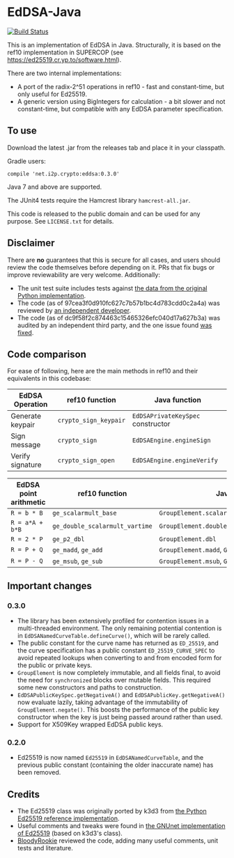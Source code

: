 EdDSA-Java
==========

[![Build Status](https://travis-ci.org/str4d/ed25519-java.svg?branch=master)](https://travis-ci.org/str4d/ed25519-java)

This is an implementation of EdDSA in Java. Structurally, it is based on the ref10 implementation in SUPERCOP
(see https://ed25519.cr.yp.to/software.html).

There are two internal implementations:
- A port of the radix-2^51 operations in ref10 - fast and constant-time, but only useful for Ed25519.
- A generic version using BigIntegers for calculation - a bit slower and not constant-time, but compatible
  with any EdDSA parameter specification.


To use
------

Download the latest .jar from the releases tab and place it in your classpath.

Gradle users:

```
compile 'net.i2p.crypto:eddsa:0.3.0'
```

Java 7 and above are supported.

The JUnit4 tests require the Hamcrest library `hamcrest-all.jar`.

This code is released to the public domain and can be used for any purpose. See `LICENSE.txt` for details.

Disclaimer
----------

There are **no** guarantees that this is secure for all cases, and users should
review the code themselves before depending on it. PRs that fix bugs or improve
reviewability are very welcome. Additionally:

- The unit test suite includes tests against
  [the data from the original Python implementation](https://ed25519.cr.yp.to/python/sign.input).
- The code (as of 97cea3f0d910fc627c7b57b1bc4d783cdd0c2a4a) was reviewed by
  [an independent developer](https://github.com/BloodyRookie).
- The code (as of dc9f58f2c874463c15465326efc040d17a627b3a) was audited by an independent third party,
  and the one issue found [was fixed](https://github.com/str4d/ed25519-java/pull/31).

Code comparison
---------------

For ease of following, here are the main methods in ref10 and their equivalents in this codebase:

| EdDSA Operation | ref10 function | Java function |
| --------------- | -------------- | ------------- |
| Generate keypair | `crypto_sign_keypair` | `EdDSAPrivateKeySpec` constructor |
| Sign message | `crypto_sign` | `EdDSAEngine.engineSign` |
| Verify signature | `crypto_sign_open` | `EdDSAEngine.engineVerify` |

| EdDSA point arithmetic | ref10 function | Java function |
| ---------------------- | -------------- | ------------- |
| `R = b * B` | `ge_scalarmult_base` | `GroupElement.scalarMultiply` |
| `R = a*A + b*B` | `ge_double_scalarmult_vartime` | `GroupElement.doubleScalarMultiplyVariableTime` |
| `R = 2 * P` | `ge_p2_dbl` | `GroupElement.dbl` |
| `R = P + Q` | `ge_madd`, `ge_add` | `GroupElement.madd`, `GroupElement.add` |
| `R = P - Q` | `ge_msub`, `ge_sub` | `GroupElement.msub`, `GroupElement.sub` |


Important changes
-----------------

### 0.3.0

- The library has been extensively profiled for contention issues in a multi-threaded environment.  The only
  remaining potential contention is in `EdDSANamedCurveTable.defineCurve()`, which will be rarely called.
- The public constant for the curve name has returned as `ED_25519`, and the curve specification has a public
  constant `ED_25519_CURVE_SPEC` to avoid repeated lookups when converting to and from encoded form for the
  public or private keys.
- `GroupElement` is now completely immutable, and all fields final, to avoid the need for `synchronized`
  blocks over mutable fields. This required some new constructors and paths to construction.
- `EdDSAPublicKeySpec.getNegativeA()` and `EdDSAPublicKey.getNegativeA()` now evaluate lazily, taking
  advantage of the immutability of `GroupElement.negate()`. This boosts the performance of the public key
  constructor when the key is just being passed around rather than used.
- Support for X509Key wrapped EdDSA public keys.

### 0.2.0

- Ed25519 is now named `Ed25519` in `EdDSANamedCurveTable`, and the previous public constant (containing the
  older inaccurate name) has been removed.

Credits
-------

- The Ed25519 class was originally ported by k3d3 from
  [the Python Ed25519 reference implementation](https://ed25519.cr.yp.to/python/ed25519.py).
- Useful comments and tweaks were found in
  [the GNUnet implementation of Ed25519](https://gnunet.org/svn/gnunet-java/src/main/java/org/gnunet/util/crypto/)
  (based on k3d3's class).
- [BloodyRookie](https://github.com/BloodyRookie) reviewed the code, adding many useful comments, unit tests
  and literature.
